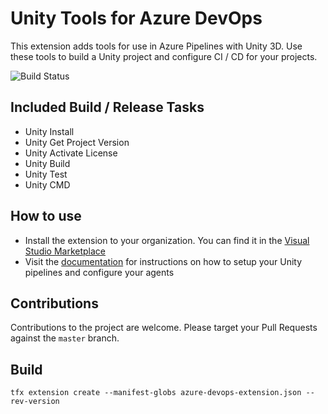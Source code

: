 # Unity Tools for Azure DevOps

This extension adds tools for use in Azure Pipelines with Unity 3D. Use these tools to build a Unity project and configure
CI / CD for your projects.

![Build Status](https://dev.azure.com/dinomite/Unity%20Tools%20for%20Azure%20DevOps/_apis/build/status/Dinomite-Studios.unity-azure-pipelines-tasks?branchName=master)

## Included Build / Release Tasks

- Unity Install
- Unity Get Project Version
- Unity Activate License
- Unity Build
- Unity Test
- Unity CMD

## How to use

- Install the extension to your organization. You can find it in the [Visual Studio Marketplace](https://marketplace.visualstudio.com/items?itemName=DinomiteStudios.64e90d50-a9c0-11e8-a356-d3eab7857116)
- Visit the [documentation](https://dinomite-studios.github.io/unity-azure-pipelines-tasks/) for instructions on how to setup your Unity pipelines and configure your agents

## Contributions

Contributions to the project are welcome. Please target your Pull Requests against the `master` branch.

## Build 
`tfx extension create --manifest-globs azure-devops-extension.json --rev-version`